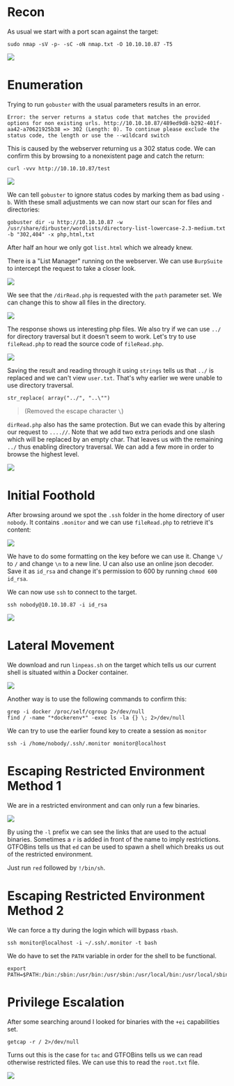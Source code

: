 # Recon

As usual we start with a port scan against the target:
```
sudo nmap -sV -p- -sC -oN nmap.txt -O 10.10.10.87 -T5
```

<img src="https://raw.githubusercontent.com/vbrunschot/Write-Ups/main/HackTheBox/Waldo/assets/1.png">


# Enumeration
Trying to run ```gobuster``` with the usual parameters results in an error. 

```
Error: the server returns a status code that matches the provided options for non existing urls. http://10.10.10.87/489ed9d8-b292-401f-aa42-a70621925b38 => 302 (Length: 0). To continue please exclude the status code, the length or use the --wildcard switch
```
This is caused by the webserver returning us a 302 status code. We can confirm this by browsing to a nonexistent page and catch the return:
```
curl -vvv http://10.10.10.87/test
```

<img src="https://raw.githubusercontent.com/vbrunschot/Write-Ups/main/HackTheBox/Waldo/assets/2.png">

We can tell ```gobuster``` to ignore status codes by marking them as bad using ```-b```. With these small adjustments we can now start our scan for files and directories:
```
gobuster dir -u http://10.10.10.87 -w /usr/share/dirbuster/wordlists/directory-list-lowercase-2.3-medium.txt -b "302,404" -x php,html,txt
```

After half an hour we only got ```list.html``` which we already knew.

There is a "List Manager" running on the webserver. We can use ```BurpSuite``` to intercept the request to take a closer look.

<img src="https://raw.githubusercontent.com/vbrunschot/Write-Ups/main/HackTheBox/Waldo/assets/3.png">

We see that the ```/dirRead.php``` is requested with the ```path``` parameter set. We can change this to show all files in the directory.

<img src="https://raw.githubusercontent.com/vbrunschot/Write-Ups/main/HackTheBox/Waldo/assets/4.png">

The response shows us interesting php files. We also try if we can use ```../``` for directory traversal but it doesn't seem to work. Let's try to use ```fileRead.php``` to read the source code of ```fileRead.php```. 

<img src="https://raw.githubusercontent.com/vbrunschot/Write-Ups/main/HackTheBox/Waldo/assets/5.png">

Saving the result and reading through it using ```strings``` tells us that ```../``` is replaced and we can't view ```user.txt```. That's why earlier we were unable to use directory traversal.
```
str_replace( array("../", "..\"")
```
> (Removed the escape character ```\```)

```dirRead.php``` also has the same protection. But we can evade this by altering our request to ```....//```. Note that we add two extra periods and one slash which will be replaced by an empty char. That leaves us with the remaining ```../``` thus enabling directory traversal. We can add a few more in order to browse the highest level.

<img src="https://raw.githubusercontent.com/vbrunschot/Write-Ups/main/HackTheBox/Waldo/assets/6.png">

# Initial Foothold
After browsing around we spot the ```.ssh``` folder in the home directory of user ```nobody```. It contains ```.monitor``` and we can use ```fileRead.php``` to retrieve it's content:

<img src="https://raw.githubusercontent.com/vbrunschot/Write-Ups/main/HackTheBox/Waldo/assets/7.png">

We have to do some formatting on the key before we can use it. Change ```\/``` to ```/``` and change ```\n``` to a new line. U can also use an online json decoder. Save it as ```id_rsa``` and change it's permission to 600 by running ```chmod 600 id_rsa```.

We can now use ```ssh``` to connect to the target.
```
ssh nobody@10.10.10.87 -i id_rsa
```

<img src="https://raw.githubusercontent.com/vbrunschot/Write-Ups/main/HackTheBox/Waldo/assets/8.png">

# Lateral Movement
We download and run ```linpeas.sh``` on the target which tells us our current shell is situated within a Docker container.

<img src="https://raw.githubusercontent.com/vbrunschot/Write-Ups/main/HackTheBox/Waldo/assets/9.png">

Another way is to use the following commands to confirm this:
```
grep -i docker /proc/self/cgroup 2>/dev/null
find / -name "*dockerenv*" -exec ls -la {} \; 2>/dev/null
```

We can try to use the earlier found key to create a session as ```monitor```
```
ssh -i /home/nobody/.ssh/.monitor monitor@localhost
```

# Escaping Restricted Environment Method 1
We are in a restricted environment and can only run a few binaries.

<img src="https://raw.githubusercontent.com/vbrunschot/Write-Ups/main/HackTheBox/Waldo/assets/10.png">

By using the ```-l``` prefix we can see the links that are used to the actual binaries. Sometimes a ```r``` is added in front of the name to imply restrictions. GTFOBins tells us that ```ed``` can be used to spawn a shell which breaks us out of the restricted environment.

Just run ```red``` followed by ```!/bin/sh```.

# Escaping Restricted Environment Method 2
We can force a tty during the login which will bypass ```rbash```.

```
ssh monitor@localhost -i ~/.ssh/.monitor -t bash
```

We do have to set the ```PATH``` variable in order for the shell to be functional.

```
export PATH=$PATH:/bin:/sbin:/usr/bin:/usr/sbin:/usr/local/bin:/usr/local/sbin
```

# Privilege Escalation
After some searching around I looked for binaries with the ```+ei``` capabilities set. 
```
getcap -r / 2>/dev/null
```

Turns out this is the case for ```tac``` and GTFOBins tells us we can read otherwise restricted files. We can use this to read the ```root.txt``` file.

<img src="https://raw.githubusercontent.com/vbrunschot/Write-Ups/main/HackTheBox/Waldo/assets/11.png">


